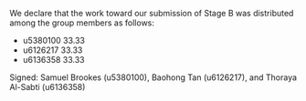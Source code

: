 We declare that the work toward our submission of Stage B was distributed among the group members as follows:

* u5380100 33.33
* u6126217 33.33
* u6136358 33.33

Signed: Samuel Brookes (u5380100), Baohong Tan (u6126217), and Thoraya Al-Sabti (u6136358)
